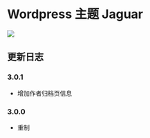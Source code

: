 # Wordpress 主题 Jaguar

![](https://static.fatesinger.com/2025/06/4w7o99g1s7u5tjic.png)

## 更新日志

### 3.0.1

- 增加作者归档页信息

### 3.0.0

- 重制
